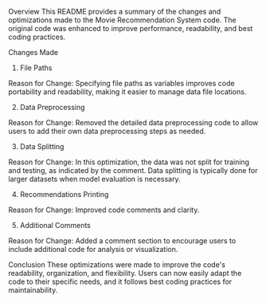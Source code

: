 Overview
This README provides a summary of the changes and optimizations made to the Movie Recommendation System code. The original code was enhanced to improve performance, readability, and best coding practices.

Changes Made
1. File Paths 

Reason for Change: Specifying file paths as variables improves code portability and readability, making it easier to manage data file locations.


2. Data Preprocessing

Reason for Change: Removed the detailed data preprocessing code to allow users to add their own data preprocessing steps as needed.


3. Data Splitting

Reason for Change: In this optimization, the data was not split for training and testing, as indicated by the comment. Data splitting is typically done for larger datasets when model evaluation is necessary.

4. Recommendations Printing

Reason for Change: Improved code comments and clarity.

5. Additional Comments

Reason for Change: Added a comment section to encourage users to include additional code for analysis or visualization.

Conclusion
These optimizations were made to improve the code's readability, organization, and flexibility. Users can now easily adapt the code to their specific needs, and it follows best coding practices for maintainability.


